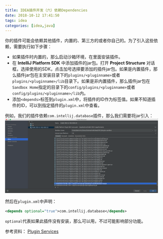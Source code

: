 ```yaml
---
title: IDEA插件开发（六）依赖Dependencies
date: 2018-10-12 17:41:50
tags: idea
categories: [idea,java]
---
```


你的插件可能会依赖其他插件，内置的、第三方的或者你自己的。为了引入这些依赖，需要执行如下步骤：
* 如果插件时内置的，那么启动沙箱环境，在里面安装插件。
* 在 __IntelliJ Platform SDK__ 中添加插件的jar包。打开 __Project Structure__ 对话框，选择使用的SDK，点击加号选择要添加的插件jar包。如果是内置插件，那么插件jar包在主安装目录下的`plugins/<pluginname>`或者`plugins/<pluginname>/lib`目录下。如果是非内置插件，那么插件jar包在`Sandbox Home`指定的目录下的`config/plugins/<pluginname>`或者`config/plugins/<pluginname>/lib`内。
* 添加`<depends>`标签到`plugin.xml`中，将插件的ID作为标签值。如果不知道插件的ID，可以到指定插件的`plugin.xml`中查看。

<!-- more -->

例如，我们的插件依赖`com.intellij.database`插件，那么我们需要将jar引入：
![](/images/idea-plugin16.png)

然后在`plugin.xml`中声明：
```xml
<depends optional="true">com.intellij.database</depends>
```
`optional`代表如果此插件没有安装，那么可以用，不过可能影响部分功能。

参考资料：
[Plugin Services](https://www.jetbrains.org/intellij/sdk/docs/basics/plugin_structure/plugin_services.html)
